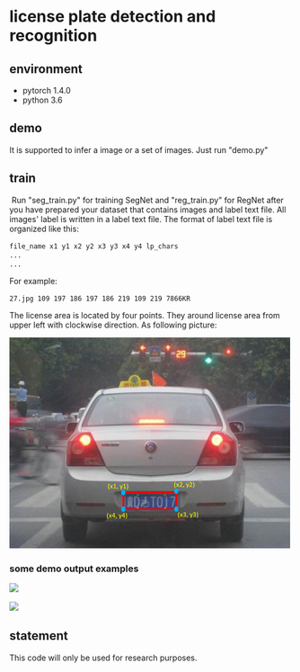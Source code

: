 # license plate detection and recognition

## environment

- pytorch 1.4.0
- python 3.6

## demo

It is supported to infer a image or a set of  images.  Just run "demo.py"

## train

​	Run "seg_train.py" for training SegNet and "reg_train.py" for RegNet after you have prepared your dataset that contains images and label text file.  All images' label is written in a label text file. The format of label text file is organized like this:

```
file_name x1 y1 x2 y2 x3 y3 x4 y4 lp_chars
...
...
```

For example:

```
27.jpg 109 197 186 197 186 219 109 219 7866KR
```

The license area is located by four points. They around license area from upper left with clockwise direction. As following picture:

<img src="1.png" style="zoom:50%;" />

### some demo output examples

 ![](real_imgs_demo_out\6.jpg)

![](real_imgs_demo_out/28.jpg)



## statement

 This code will only be used for research purposes. 

